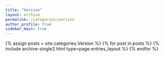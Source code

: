 ```yaml
---
title: "Version"
layout: archive
permalink: /categories/version
author_profile: true
sidebar_main: true
---
```



{% assign posts = site.categories.Version %}
{% for post in posts %} {% include archive-single2.html type=page.entries_layout %} {% endfor %}